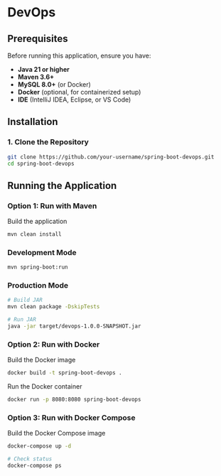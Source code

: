 # DevOps

## Prerequisites

Before running this application, ensure you have:

-  **Java 21 or higher**
-  **Maven 3.6+**
-  **MySQL 8.0+** (or Docker)
-  **Docker** (optional, for containerized setup)
-  **IDE** (IntelliJ IDEA, Eclipse, or VS Code)

## Installation

### 1. Clone the Repository
```bash
git clone https://github.com/your-username/spring-boot-devops.git
cd spring-boot-devops
```

## Running the Application

### Option 1: Run with Maven

Build the application
```bash
mvn clean install
```

### Development Mode
```bash
mvn spring-boot:run
```

### Production Mode
```bash
# Build JAR
mvn clean package -DskipTests

# Run JAR
java -jar target/devops-1.0.0-SNAPSHOT.jar
```

### Option 2: Run with Docker

Build the Docker image
```bash
docker build -t spring-boot-devops .
```

Run the Docker container
```bash
docker run -p 8080:8080 spring-boot-devops
```

### Option 3: Run with Docker Compose

Build the Docker Compose image
```bash
docker-compose up -d

# Check status
docker-compose ps
```